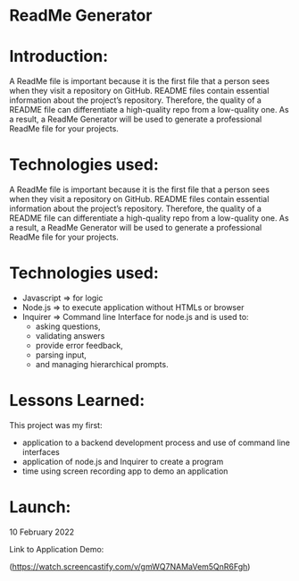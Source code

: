 # ReadMe Generator

# Introduction:

A ReadMe file is important because it is the first file that a person sees when they visit a repository on GitHub. README files contain essential information about the project’s repository. Therefore, the quality of a README file can differentiate a high-quality repo from a low-quality one. As a result, a ReadMe Generator will be used to generate a professional ReadMe file for your projects.

# Technologies used:

A ReadMe file is important because it is the first file that a person sees when they visit a repository on GitHub. README files contain essential information about the project’s repository. Therefore, the quality of a README file can differentiate a high-quality repo from a low-quality one. As a result, a ReadMe Generator will be used to generate a professional ReadMe file for your projects.

# Technologies used:

* Javascript => for logic
* Node.js => to execute application without HTMLs or browser
* Inquirer => Command line Interface for node.js and is used to:
  - asking questions,
  - validating answers
  - provide error feedback,
  - parsing input,
  - and managing hierarchical prompts.

# Lessons Learned:

This project was my first:
* application to a backend development process and use of command line interfaces
* application of node.js and Inquirer to create a program
* time using screen recording app to demo an application

# Launch:

10 February 2022

Link to Application Demo:

(https://watch.screencastify.com/v/gmWQ7NAMaVem5QnR6Fgh)
